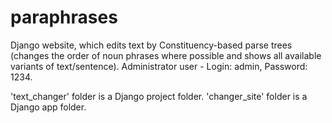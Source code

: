 # paraphrases
Django website, which edits text by Constituency-based parse trees (changes the order of noun phrases where possible and shows all available variants of text/sentence).
Administrator user - Login: admin, Password: 1234.

'text_changer' folder is a Django project folder.
'changer_site' folder is a Django app folder.
